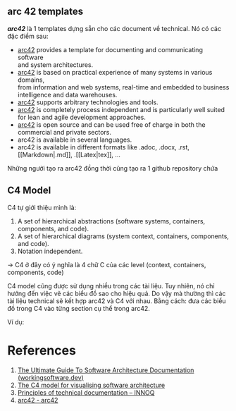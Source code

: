 ---
---

## arc 42 templates

___arc42___ là 1 templates dựng sẵn cho các document về technical. Nó có các đặc điểm sau:
- [arc42](https://arc42.org/?ref=workingsoftware.dev) provides a template for documenting and communicating software  
    and system architectures.
- [arc42](https://arc42.org/?ref=workingsoftware.dev) is based on practical experience of many systems in various domains,  
    from information and web systems, real-time and embedded to business  
    intelligence and data warehouses.
- [arc42](https://arc42.org/?ref=workingsoftware.dev) supports arbitrary technologies and tools.
- [arc42](https://arc42.org/?ref=workingsoftware.dev) is completely process independent and is particularly well suited for lean and agile development approaches.
- [arc42](https://arc42.org/?ref=workingsoftware.dev) is open source and can be used free of charge in both the commercial and private sectors.
- arc42 is available in several languages.
- arc42 is available in different formats like .adoc, .docx, .rst, [[Markdown|.md]], .[[Latex|tex]], ...

Những người tạo ra arc42 đồng thời cũng tạo ra 1 github repository chứa

## C4 Model

C4 tự giới thiệu mình là:
1. A set of hierarchical abstractions (software systems, containers, components, and code).  
2. A set of hierarchical diagrams (system context, containers, components, and code).  
3. Notation independent.

-> C4 ở đây có ý nghĩa là 4 chữ C của các level (context, containers, components, code)

C4 model cũng được sử dụng nhiều trong các tài liệu. Tuy nhiên, nó chỉ hướng đến việc vẽ các biểu đồ sao cho hiệu quả. Do vậy mà thường thì các tài liệu technical sẽ kết hợp arc42 và C4 với nhau. Bằng cách: đưa các biểu đồ trong C4 vào từng section cụ thể trong arc42. 

Ví dụ: 

# References

1. [The Ultimate Guide To Software Architecture Documentation (workingsoftware.dev)](https://www.workingsoftware.dev/software-architecture-documentation-the-ultimate-guide/)
2. [The C4 model for visualising software architecture](https://c4model.com/)
3. [Principles of technical documentation – INNOQ](https://www.innoq.com/en/articles/2022/01/principles-of-technical-documentation/)
4. [arc42 - arc42](https://arc42.org/)